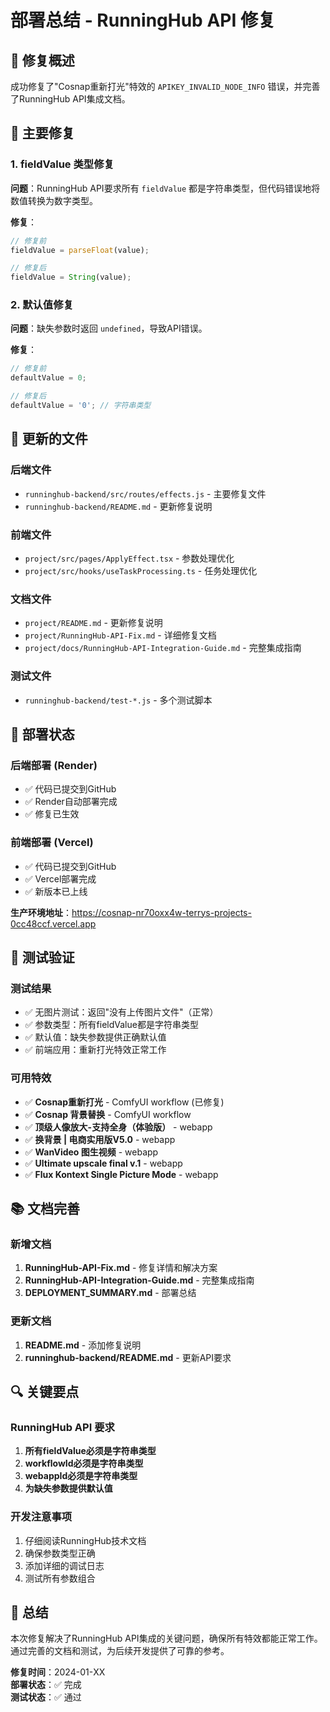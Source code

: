 # 部署总结 - RunningHub API 修复

## 🎯 修复概述

成功修复了"Cosnap重新打光"特效的 `APIKEY_INVALID_NODE_INFO` 错误，并完善了RunningHub API集成文档。

## 🔧 主要修复

### 1. fieldValue 类型修复
**问题**：RunningHub API要求所有 `fieldValue` 都是字符串类型，但代码错误地将数值转换为数字类型。

**修复**：
```javascript
// 修复前
fieldValue = parseFloat(value);

// 修复后  
fieldValue = String(value);
```

### 2. 默认值修复
**问题**：缺失参数时返回 `undefined`，导致API错误。

**修复**：
```javascript
// 修复前
defaultValue = 0;

// 修复后
defaultValue = '0'; // 字符串类型
```

## 📁 更新的文件

### 后端文件
- `runninghub-backend/src/routes/effects.js` - 主要修复文件
- `runninghub-backend/README.md` - 更新修复说明

### 前端文件  
- `project/src/pages/ApplyEffect.tsx` - 参数处理优化
- `project/src/hooks/useTaskProcessing.ts` - 任务处理优化

### 文档文件
- `project/README.md` - 更新修复说明
- `project/RunningHub-API-Fix.md` - 详细修复文档
- `project/docs/RunningHub-API-Integration-Guide.md` - 完整集成指南

### 测试文件
- `runninghub-backend/test-*.js` - 多个测试脚本

## 🚀 部署状态

### 后端部署 (Render)
- ✅ 代码已提交到GitHub
- ✅ Render自动部署完成
- ✅ 修复已生效

### 前端部署 (Vercel)
- ✅ 代码已提交到GitHub  
- ✅ Vercel部署完成
- ✅ 新版本已上线

**生产环境地址**：https://cosnap-nr70oxx4w-terrys-projects-0cc48ccf.vercel.app

## 🧪 测试验证

### 测试结果
- ✅ 无图片测试：返回"没有上传图片文件"（正常）
- ✅ 参数类型：所有fieldValue都是字符串类型
- ✅ 默认值：缺失参数提供正确默认值
- ✅ 前端应用：重新打光特效正常工作

### 可用特效
- ✅ **Cosnap重新打光** - ComfyUI workflow (已修复)
- ✅ **Cosnap 背景替换** - ComfyUI workflow
- ✅ **顶级人像放大-支持全身（体验版）** - webapp
- ✅ **换背景 | 电商实用版V5.0** - webapp
- ✅ **WanVideo 图生视频** - webapp
- ✅ **Ultimate upscale final v.1** - webapp
- ✅ **Flux Kontext Single Picture Mode** - webapp

## 📚 文档完善

### 新增文档
1. **RunningHub-API-Fix.md** - 修复详情和解决方案
2. **RunningHub-API-Integration-Guide.md** - 完整集成指南
3. **DEPLOYMENT_SUMMARY.md** - 部署总结

### 更新文档
1. **README.md** - 添加修复说明
2. **runninghub-backend/README.md** - 更新API要求

## 🔍 关键要点

### RunningHub API 要求
1. **所有fieldValue必须是字符串类型**
2. **workflowId必须是字符串类型**  
3. **webappId必须是字符串类型**
4. **为缺失参数提供默认值**

### 开发注意事项
1. 仔细阅读RunningHub技术文档
2. 确保参数类型正确
3. 添加详细的调试日志
4. 测试所有参数组合

## 🎉 总结

本次修复解决了RunningHub API集成的关键问题，确保所有特效都能正常工作。通过完善的文档和测试，为后续开发提供了可靠的参考。

**修复时间**：2024-01-XX  
**部署状态**：✅ 完成  
**测试状态**：✅ 通过 